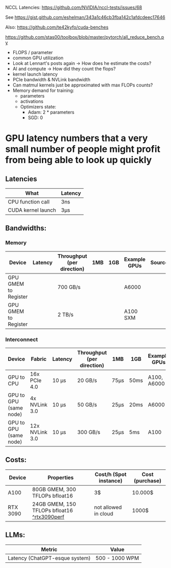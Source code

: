 NCCL Latencies: https://github.com/NVIDIA/nccl-tests/issues/68

See https://gist.github.com/eshelman/343a1c46cb3fba142c1afdcdeec17646

Also: https://github.com/te42kyfo/cuda-benches

https://github.com/stas00/toolbox/blob/master/pytorch/all_reduce_bench.py

- FLOPS / parameter
- common GPU utilization
- Look at Lennart's posts again -> How does he estimate the costs?
- AI and compute -> How did they count the flops?
- kernel launch latency
- PCIe bandwidth & NVLink bandwidth
- Can matmul kernels just be approximated with max FLOPs counts?
- Memory demand for training:
    - parameters 
    - activations
    - Optimizers state:
        - Adam: 2 * parameters
        - SGD: 0

# GPU latency numbers that a very small number of people might profit from being able to look up quickly

## Latencies

| What               | Latency |
|--------------------|---------|
| CPU function call  | 3ns     |
| CUDA kernel launch | 3μs     |


## Bandwidths:

### Memory

| Device               | Latency | Throughput (per direction) | 1MB | 1GB | Example GPUs | Source |
|----------------------|---------|----------------------------|-----|-----|--------------|--------|
| GPU GMEM to Register |         | 700 GB/s                   |     |     | A6000        |        |
| GPU GMEM to Register |         | 2 TB/s                     |     |     | A100 SXM     |        |

### Interconnect

| Device                 | Fabric         | Latency | Throughput (per direction) | 1MB  | 1GB  | Example GPUs |
|------------------------|----------------|---------|----------------------------|------|------|--------------|
| GPU to CPU             | 16x PCIe 4.0   | 10 μs   | 20 GB/s                    | 75μs | 50ms | A100, A6000  |
| GPU to GPU (same node) | 4x NVLink 3.0  | 10 μs   | 50 GB/s                    | 25μs | 20ms | A6000        |
| GPU to GPU (same node) | 12x NVLink 3.0 | 10 μs   | 300 GB/s                   | 25μs | 5ms  | A100         |

## Costs:

| Device   | Properties                                                                                     | Cost/h (Spot instance) | Cost (purchase) |
|----------|------------------------------------------------------------------------------------------------|------------------------|-----------------|
| A100     | 80GB GMEM, 300 TFLOPs bfloat16                                                                 | 3$                     | 10.000$         |
| RTX 3090 | 24GB GMEM, 150 TFLOPs bfloat16 [^rtx3090perf](https://en.wikipedia.org/wiki/GeForce_30_series) | not allowed in cloud   | 1000$           |

## LLMs:
| Metric                         | Value          |
|--------------------------------|----------------|
| Latency (ChatGPT-esque system) | 500 - 1000 WPM |
